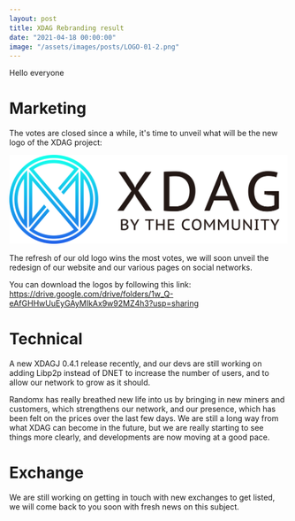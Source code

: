 ```yaml
---
layout: post
title: XDAG Rebranding result
date: "2021-04-18 00:00:00"
image: "/assets/images/posts/LOGO-01-2.png"
---
```


Hello everyone

# Marketing
The votes are closed since a while, it's time to unveil what will be the new logo of the XDAG project:

![logo image](/assets/images/posts/LOGO-01-2.png)

The refresh of our old logo wins the most votes, we will soon unveil the redesign of our website and our various pages on social networks.

You can download the logos by following this link: https://drive.google.com/drive/folders/1w_Q-eAfGHHwUuEyGAyMIkAx9w92MZ4h3?usp=sharing

# Technical
A new XDAGJ 0.4.1 release recently, and our devs are still working on adding Libp2p instead of DNET to increase the number of users, and to allow our network to grow as it should.

Randomx has really breathed new life into us by bringing in new miners and customers, which strengthens our network, and our presence, which has been felt on the prices over the last few days.
We are still a long way from what XDAG can become in the future, but we are really starting to see things more clearly, and developments are now moving at a good pace.


# Exchange
We are still working on getting in touch with new exchanges to get listed, we will come back to you soon with fresh news on this subject.








